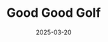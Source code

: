---  
layout: startup_page  
title: "Good Good Golf"  
id: "goodgoodgolf.com"  
permalink: "/goodgoodgolfgoodgoodgolf.com03202025/"  
website: "https://goodgoodgolf.com/"  
funding_round: "Growth Financing"  
funding_amount: "$45M"  
investors: "Creator Sports Capital, Manhattan West, Sunflower Bank, Omaha Productions, over 50 global investors"  
about: "Good Good Golf is a next-generation sports and media brand redefining how golf is experienced and enjoyed. The company blends entertainment, competition, and lifestyle to make golf more accessible and engaging to a new generation through digital content, premium products, and dynamic live events."  
markets: "Media, Commerce, Sports Entertainment"  
hq: "Prosper, Texas, United States"  
founded_year: "2020"  
linkedin: "https://www.linkedin.com/company/good-good-golf/posts/?feedView=all"  
twitter: "https://x.com/goodgood_golf"  
instagram: "https://www.instagram.com/goodgood/"  
facebook: "https://www.facebook.com/GoodGoodSquad/"  
crunchbase: ""  
pitchbook: "https://pitchbook.com/profiles/company/490208-23"  

date_display: "20-Mar-2025"  
date: "2025-03-20"

# SEO Optimization  
meta_title: "Good Good Golf - Growth Financing Funding ($45M)"  
meta_description: "Good Good Golf, Good Good Golf is a next-generation sports and media brand redefining how golf is experienced and enjoyed. The company blends entertainment, competiti..."  
meta_keywords: "Good Good Golf, Media, Commerce, Sports Entertainment, Growth Financing funding"  
canonical_url: "https://startup.projectstartups.com/goodgoodgolfgoodgoodgolf.com03202025/"  
---
